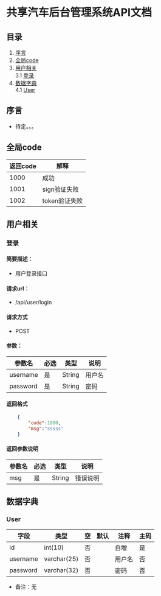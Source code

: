 # 共享汽车后台管理系统API文档

## 目录

1. [序言](#序言) 
2. [全局code](#全局code)
3. [用户相关](#用户相关)  
3.1 [登录](#登录)
4. [数据字典](#数据字典)  
4.1 [User](#User)

## 序言

- 待定。。。

## 全局code

返回code|解释
-|-|
1000|成功
1001|sign验证失败
1002|token验证失败

## 用户相关

### 登录
#### 简要描述：
- 用户登录接口
#### 请求url：
- /api/user/login
#### 请求方式
- POST
#### 参数：
参数名|必选|类型|说明
-|-|-|-|
username|是|String|用户名
password|是|String|密码
#### 返回格式
``` json
    {
        "code":1000,
        "msg":"sssss"
    } 
```
#### 返回参数说明
参数名|必选|类型|说明
-|-|-|-|
msg|是|String|错误说明

## 数据字典

### User

字段|类型|空|默认|注释|主码
-|-|-|-|-|-|
id|int(10)|否||自增|是
username|varchar(25)|否||用户名|否
password|varchar(32)|否||密码|否

- 备注：无

